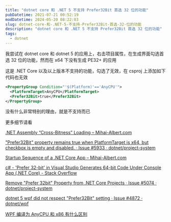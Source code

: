 ```yaml
---
title: "dotnet core 和 .NET 5 不支持 Prefer32Bit 首选 32 位的功能"
pubDatetime: 2021-07-21 00:52:19
modDatetime: 2024-05-20 08:22:03
slug: dotnet-core-和-.NET-5-不支持-Prefer32Bit-首选-32-位的功能
description: "dotnet core 和 .NET 5 不支持 Prefer32Bit 首选 32 位的功能"
tags:
  - dotnet
---
```





我尝试在 dotnet core 和 dotnet 5 的应用上，右击项目属性，在生成界面勾选首选 32 位的功能，然而在 x64 下没有生成 PE32+ 的应用

<!--more-->


<!-- CreateTime:2021/7/21 8:52:19 -->

<!-- 发布 -->

这是 .NET Core 以及以上版本不支持的功能，勾选了无效，在 csproj 上添加如下代码也无效

```xml
<PropertyGroup Condition="'$(Platform)'=='AnyCPU'">
  <PlatformTarget>AnyCPU</PlatformTarget>
  <Prefer32Bit>true</Prefer32Bit>
</PropertyGroup>
```

没有什么非常特别的理由，就是不支持而已

更多细节请看 

[.NET Assembly “Cross-Bitness” Loading – Mihai-Albert.com](https://mihai-albert.com/2019/03/10/net-assembly-cross-bitness-loading/ )

["Prefer32Bit" property remains true when PlatformTarget is x64, but checkbox is empty and disabled. · Issue #5933 · dotnet/project-system](https://github.com/dotnet/project-system/issues/5933 )

[Startup Sequence of a .NET Core App – Mihai-Albert.com](https://mihai-albert.com/2020/03/08/startup-sequence-of-a-dotnet-core-app/#bitness )

[c# - 'Prefer 32-bit' in Visual Studio Generates 64-bit Code Under Console App (.NET Core) - Stack Overflow](https://stackoverflow.com/questions/60324529/prefer-32-bit-in-visual-studio-generates-64-bit-code-under-console-app-net-c )

[Remove "Prefer 32bit" Property from .NET Core Projects · Issue #5074 · dotnet/project-system](https://github.com/dotnet/project-system/issues/5074 )

[dotnet 5 wpf did not respect "Prefer32Bit" setting · Issue #4872 · dotnet/wpf](https://github.com/dotnet/wpf/issues/4872 )

[WPF 编译为 AnyCPU 和 x86 有什么区别](https://blog.lindexi.com/post/WPF-%E7%BC%96%E8%AF%91%E4%B8%BA-AnyCPU-%E5%92%8C-x86-%E6%9C%89%E4%BB%80%E4%B9%88%E5%8C%BA%E5%88%AB.html )

